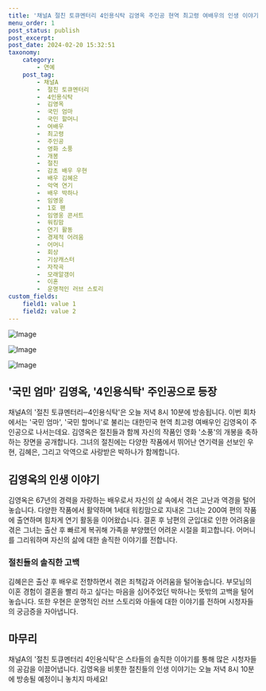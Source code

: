 ```yaml
---
title: '채널A 절친 토큐멘터리 4인용식탁 김영옥 주인공 현역 최고령 여배우의 인생 이야기'
menu_order: 1
post_status: publish
post_excerpt: 
post_date: 2024-02-20 15:32:51
taxonomy:
    category:
        - 연예
    post_tag:
        - 채널A
        -  절친 토큐멘터리
        -  4인용식탁
        -  김영옥
        -  국민 엄마
        -  국민 할머니
        -  여배우
        -  최고령
        -  주인공
        -  영화 소풍
        -  개봉
        -  절친
        -  감초 배우 우현
        -  배우 김혜은
        -  악역 연기
        -  배우 박하나
        -  임영웅
        -  1호 팬
        -  임영웅 콘서트
        -  워킹맘
        -  연기 활동
        -  경제적 어려움
        -  어머니
        -  회상
        -  기상캐스터
        -  자작곡
        -  모래알갱이
        -  이혼
        -  운명적인 러브 스토리
custom_fields:
    field1: value 1
    field2: value 2
---
```


![Image](https://ssl.pstatic.net/mimgnews/image/076/2024/02/19/2024021901001226100166291_20240219094203955.jpg?type=w540)

![Image](https://mimgnews.pstatic.net/image/076/2024/02/19/2024021901001226100166292_20240219094203960.jpg?type=w540)

![Image](https://ssl.pstatic.net/mimgnews/image/076/2024/02/19/2024021901001226100166293_20240219094203963.jpg?type=w540)

## '국민 엄마' 김영옥, '4인용식탁' 주인공으로 등장
채널A의 '절친 토큐멘터리─4인용식탁'은 오늘 저녁 8시 10분에 방송됩니다. 이번 회차에서는 '국민 엄마', '국민 할머니'로 불리는 대한민국 현역 최고령 여배우인 김영옥이 주인공으로 나서는데요. 김영옥은 절친들과 함께 자신의 작품인 영화 '소풍'의 개봉을 축하하는 장면을 공개합니다. 그녀의 절친에는 다양한 작품에서 뛰어난 연기력을 선보인 우현, 김혜은, 그리고 악역으로 사랑받은 박하나가 함께합니다.
## 김영옥의 인생 이야기
김영옥은 67년의 경력을 자랑하는 배우로서 자신의 삶 속에서 겪은 고난과 역경을 털어놓습니다. 다양한 작품에서 활약하며 1세대 워킹맘으로 지내온 그녀는 200여 편의 작품에 출연하며 힘차게 연기 활동을 이어왔습니다. 결혼 후 남편의 군입대로 인한 어려움을 겪은 그녀는 출산 후 빠르게 복귀해 가족을 부양했던 어려운 시절을 회고합니다. 어머니를 그리워하며 자신의 삶에 대한 솔직한 이야기를 전합니다.
### 절친들의 솔직한 고백
김혜은은 출산 후 배우로 전향하면서 겪은 죄책감과 어려움을 털어놓습니다. 부모님의 이혼 경험이 결혼을 빨리 하고 싶다는 마음을 심어주었던 박하나는 뜻밖의 고백을 털어놓습니다. 또한 우현은 운명적인 러브 스토리와 아들에 대한 이야기를 전하며 시청자들의 궁금증을 자아냅니다.
## 마무리
채널A의 '절친 토큐멘터리 4인용식탁'은 스타들의 솔직한 이야기를 통해 많은 시청자들의 공감을 이끌어냅니다. 김영옥을 비롯한 절친들의 인생 이야기는 오늘 저녁 8시 10분에 방송될 예정이니 놓치지 마세요!
